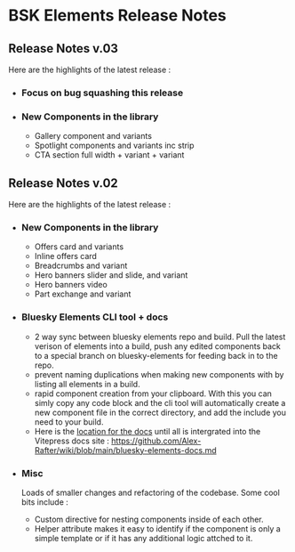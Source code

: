 # BSK Elements Release Notes


## Release Notes v.03

Here are the highlights of the latest release :

- ### Focus on bug squashing this release

- ### New Components in the library
  - Gallery component and variants
  - Spotlight components and variants inc strip
  - CTA section full width + variant + variant


## Release Notes v.02

Here are the highlights of the latest release :

- ### New Components in the library
  - Offers card and variants
  - Inline offers card
  - Breadcrumbs and variant
  - Hero banners slider and slide, and variant
  - Hero banners video
  - Part exchange and variant

- ### Bluesky Elements CLI tool + docs
  - 2 way sync between bluesky elements repo and build. Pull the latest verison of elements into a build, push any edited components back to a special branch on bluesky-elements for feeding back in to the repo.
  - prevent naming duplications when making new components with by listing all elements in a build.
  - rapid component creation from your clipboard. With this you can simly copy any code block and the cli tool will automatically create a new component file in the correct directory, and add the include you need to your build.
  - Here is the [location for the docs](https://github.com/Alex-Rafter/wiki/blob/main/bluesky-elements-docs.md) until all is intergrated into the Vitepress docs site : https://github.com/Alex-Rafter/wiki/blob/main/bluesky-elements-docs.md

- ### Misc
  Loads of smaller changes and refactoring of the codebase. Some cool bits include :
  - Custom directive for nesting components inside of each other.
  - Helper attribute makes it easy to identify if the component is only a simple template or if it has any additional logic attched to it.
